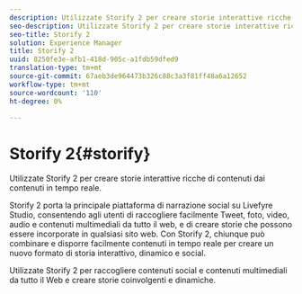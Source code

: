 ```yaml
---
description: Utilizzate Storify 2 per creare storie interattive ricche di contenuti dai contenuti in tempo reale.
seo-description: Utilizzate Storify 2 per creare storie interattive ricche di contenuti dai contenuti in tempo reale.
seo-title: Storify 2
solution: Experience Manager
title: Storify 2
uuid: 8250fe3e-afb1-418d-905c-a1fdb59dfed9
translation-type: tm+mt
source-git-commit: 67aeb3de964473b326c88c3a3f81ff48a6a12652
workflow-type: tm+mt
source-wordcount: '110'
ht-degree: 0%

---
```



# Storify 2{#storify}

Utilizzate Storify 2 per creare storie interattive ricche di contenuti dai contenuti in tempo reale.

Storify 2 porta la principale piattaforma di narrazione social su Livefyre Studio, consentendo agli utenti di raccogliere facilmente Tweet, foto, video, audio e contenuti multimediali da tutto il web, e di creare storie che possono essere incorporate in qualsiasi sito web. Con Storify 2, chiunque può combinare e disporre facilmente contenuti in tempo reale per creare un nuovo formato di storia interattivo, dinamico e social.

Utilizzate Storify 2 per raccogliere contenuti social e contenuti multimediali da tutto il Web e creare storie coinvolgenti e dinamiche.
